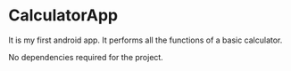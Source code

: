 # CalculatorApp
It is my first android app. It performs all the functions of a basic calculator.

No dependencies required for the project.
